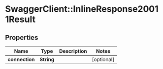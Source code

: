 # SwaggerClient::InlineResponse20011Result

## Properties
Name | Type | Description | Notes
------------ | ------------- | ------------- | -------------
**connection** | **String** |  | [optional] 


